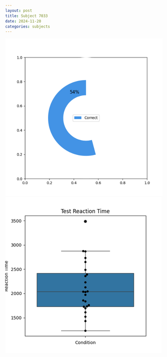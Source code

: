 ```yaml
---
layout: post
title: Subject 7033
date: 2024-11-20
categories: subjects
---
```


![](data/7033/run-5/7033_FN_acc_test.png)
![](data/7033/run-5/7033_FN_rt.png)
